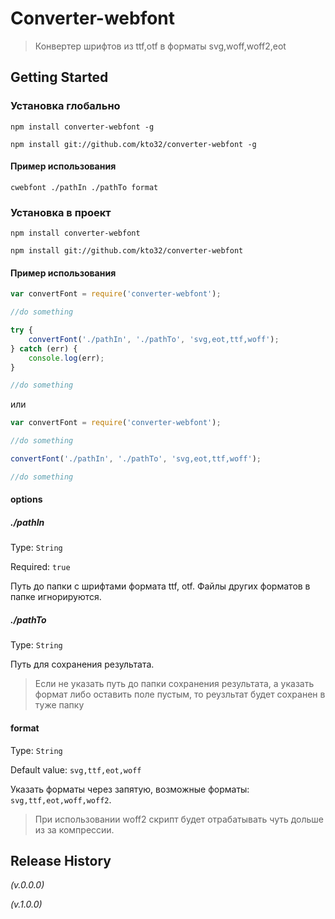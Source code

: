 # Converter-webfont

> Конвертер шрифтов из ttf,otf в форматы svg,woff,woff2,eot

## Getting Started
### Установка глобально
```shell
npm install converter-webfont -g

npm install git://github.com/kto32/converter-webfont -g
```
#### Пример использования
```shell
cwebfont ./pathIn ./pathTo format
```

### Установка в проект
```shell
npm install converter-webfont

npm install git://github.com/kto32/converter-webfont
```

#### Пример использования
```js
var convertFont = require('converter-webfont');

//do something

try {
    convertFont('./pathIn', './pathTo', 'svg,eot,ttf,woff');
} catch (err) {
    console.log(err);
}

//do something
```

или 


```js
var convertFont = require('converter-webfont');

//do something

convertFont('./pathIn', './pathTo', 'svg,eot,ttf,woff');

//do something
```

#### options

##### ./pathIn
Type: `String`

Required: `true`

Путь до папки с шрифтами формата ttf, otf. Файлы других форматов в папке игнорируются.

##### ./pathTo
Type: `String`

Путь для сохранения результата.

> Если не указать путь до папки сохранения результата, а указать формат либо оставить поле пустым, то реузльтат будет сохранен в туже папку

#### format
Type: `String`

Default value: `svg,ttf,eot,woff`

Указать форматы через запятую, возможные форматы: `svg,ttf,eot,woff,woff2`.

> При использовании woff2 скрипт будет отрабатывать чуть дольше из за компрессии.


## Release History
_(v.0.0.0)_

_(v.1.0.0)_
